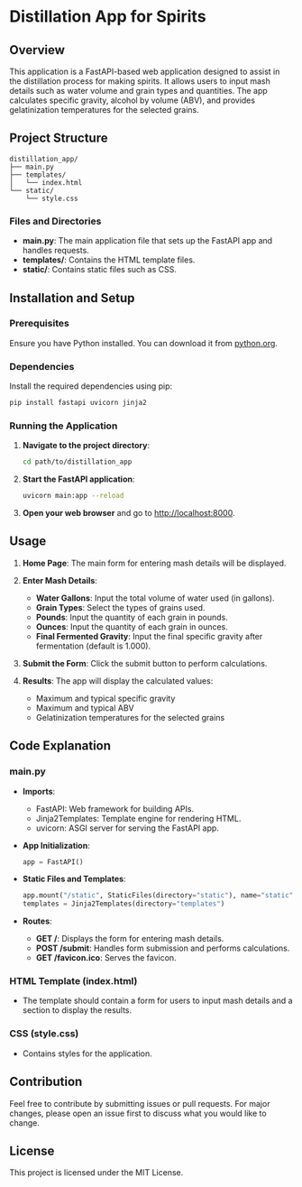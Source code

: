 
# Distillation App for Spirits

## Overview

This application is a FastAPI-based web application designed to assist in the distillation process for making spirits. It allows users to input mash details such as water volume and grain types and quantities. The app calculates specific gravity, alcohol by volume (ABV), and provides gelatinization temperatures for the selected grains.

## Project Structure

```
distillation_app/
├── main.py
├── templates/
│   └── index.html
└── static/
    └── style.css
```

### Files and Directories

- **main.py**: The main application file that sets up the FastAPI app and handles requests.
- **templates/**: Contains the HTML template files.
- **static/**: Contains static files such as CSS.

## Installation and Setup

### Prerequisites

Ensure you have Python installed. You can download it from [python.org](https://www.python.org/).

### Dependencies

Install the required dependencies using pip:

```bash
pip install fastapi uvicorn jinja2
```

### Running the Application

1. **Navigate to the project directory**:
   
   ```bash
   cd path/to/distillation_app
   ```

2. **Start the FastAPI application**:
   
   ```bash
   uvicorn main:app --reload
   ```

3. **Open your web browser** and go to [http://localhost:8000](http://localhost:8000).

## Usage

1. **Home Page**: The main form for entering mash details will be displayed.
2. **Enter Mash Details**:
   - **Water Gallons**: Input the total volume of water used (in gallons).
   - **Grain Types**: Select the types of grains used.
   - **Pounds**: Input the quantity of each grain in pounds.
   - **Ounces**: Input the quantity of each grain in ounces.
   - **Final Fermented Gravity**: Input the final specific gravity after fermentation (default is 1.000).

3. **Submit the Form**: Click the submit button to perform calculations.
4. **Results**: The app will display the calculated values:
   - Maximum and typical specific gravity
   - Maximum and typical ABV
   - Gelatinization temperatures for the selected grains

## Code Explanation

### main.py

- **Imports**:
  - FastAPI: Web framework for building APIs.
  - Jinja2Templates: Template engine for rendering HTML.
  - uvicorn: ASGI server for serving the FastAPI app.

- **App Initialization**:
  ```python
  app = FastAPI()
  ```

- **Static Files and Templates**:
  ```python
  app.mount("/static", StaticFiles(directory="static"), name="static")
  templates = Jinja2Templates(directory="templates")
  ```

- **Routes**:
  - **GET /**: Displays the form for entering mash details.
  - **POST /submit**: Handles form submission and performs calculations.
  - **GET /favicon.ico**: Serves the favicon.

### HTML Template (index.html)

- The template should contain a form for users to input mash details and a section to display the results.

### CSS (style.css)

- Contains styles for the application.

## Contribution

Feel free to contribute by submitting issues or pull requests. For major changes, please open an issue first to discuss what you would like to change.

## License

This project is licensed under the MIT License.
